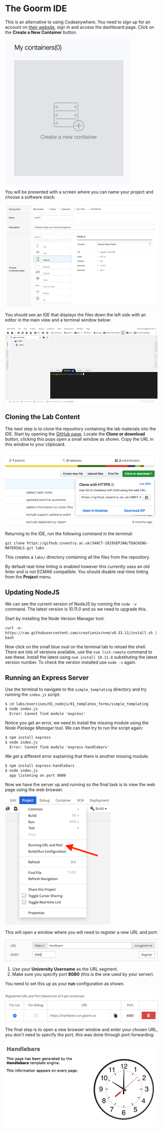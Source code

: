 
# The Goorm IDE

This is an alternative to using Codeanywhere. You need to sign up for an account on [their website](https://ide.goorm.io/), sign in and access the dashboard page. Click on the **Create a New Container** button.

![Create a New Container](exercises/.images/goorm01.png)

You will be presented with a screen where you can name your project and choose a software stack:

![Create a New Container](exercises/.images/goorm02.png)

You should see an IDE that displays the files down the left side with an editor in the main view and a terminal window below:

![Create a New Container](exercises/.images/goorm03.png)

## Cloning the Lab Content

The next step is to clone the repository containing the lab materials into the IDE. Start by opening the [GitHub page](https://github.coventry.ac.uk/340CT-1819SEPJAN/TEACHING-MATERIALS). Locate the **Clone or download** button, clicking this pops open a small window as shown. Copy the URL in this window to your clipboard.

![Create a New Container](exercises/.images/github01.png)

Returning to the IDE, run the following command in the terminal:

```shell
git clone https://github.coventry.ac.uk/340CT-1819SEPJAN/TEACHING-MATERIALS.git labs
```

This creates a `labs/` directory containing all the files from the repository.

By default real-time linting is enabled however this currently uses an old linter and is not ECMA6 compatible. You should disable real-time linting from the **Project** menu.

## Updating NodeJS

We can see the current version of NodeJS by running the `node -v` command. The latest version is 10.11.0 and so we need to upgrade this.

Start by installing the Node Version Manager tool:

```shell
curl -o- https://raw.githubusercontent.com/creationix/nvm/v0.33.11/install.sh | bash
```

Now click on the small blue oval on the terminal tab to reload the shell. There are lots of versions available, use the `nvm list-remote` command to see these. Install the latest using `nvm install 10.11.0` substituting the latest version number. To check the version installed use `node -v` again.

## Running an Express Server

Use the terminal to navigate to the `simple_templating` directory and try running the `index.js` script:

```shell
$ cd labs/exercises/01_nodejs/01_templates_forms/simple_templating
$ node index.js
  Error: Cannot find module 'express'
```

Notice you get an error, we need to install the missing module using the _Node Package Manager_ tool. We can then try to run the script again:

```shell
$ npm install express
$ node index.js
  Error: Cannot find module 'express-handlebars'
```

We get a different error explaining that there is another missing module:

```shell
$ npm install express-handlebars
$ node index.js
  app listening on port 8080
```

Now we have the server up and running so the final task is to view the web page using the web browser.

![Setting up a URL and port](exercises/.images/goorm04.png)

This will open a window where you will need to register a new URL and port:

![Setting up a URL and port](exercises/.images/goorm05.png)

1. Use your **University Username** as the URL segment.
2. Make sure you specify port **8080** (this is the one used by your server).

You need to set this up as your **run** configuration as shown.

![Setting up a URL and port](exercises/.images/goorm06.png)

The final step is to open a new browser window and enter your chosen URL, you don't need to specify the port, this was done through port-forwarding:

![Setting up a URL and port](exercises/.images/simple_template.png)

